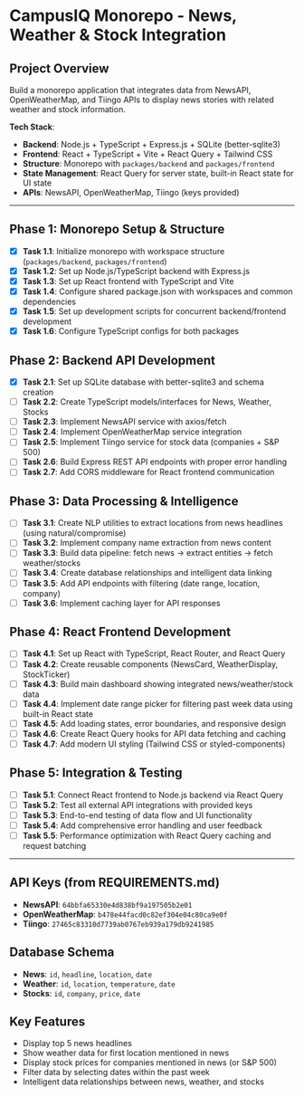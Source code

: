 # CampusIQ Monorepo - News, Weather & Stock Integration

## Project Overview
Build a monorepo application that integrates data from NewsAPI, OpenWeatherMap, and Tiingo APIs to display news stories with related weather and stock information.

**Tech Stack**:
- **Backend**: Node.js + TypeScript + Express.js + SQLite (better-sqlite3)
- **Frontend**: React + TypeScript + Vite + React Query + Tailwind CSS
- **Structure**: Monorepo with `packages/backend` and `packages/frontend`
- **State Management**: React Query for server state, built-in React state for UI state
- **APIs**: NewsAPI, OpenWeatherMap, Tiingo (keys provided)

---

## Phase 1: Monorepo Setup & Structure

- [x] **Task 1.1**: Initialize monorepo with workspace structure (`packages/backend`, `packages/frontend`)
- [x] **Task 1.2**: Set up Node.js/TypeScript backend with Express.js
- [x] **Task 1.3**: Set up React frontend with TypeScript and Vite
- [x] **Task 1.4**: Configure shared package.json with workspaces and common dependencies
- [x] **Task 1.5**: Set up development scripts for concurrent backend/frontend development
- [x] **Task 1.6**: Configure TypeScript configs for both packages

## Phase 2: Backend API Development

- [x] **Task 2.1**: Set up SQLite database with better-sqlite3 and schema creation
- [ ] **Task 2.2**: Create TypeScript models/interfaces for News, Weather, Stocks
- [ ] **Task 2.3**: Implement NewsAPI service with axios/fetch
- [ ] **Task 2.4**: Implement OpenWeatherMap service integration
- [ ] **Task 2.5**: Implement Tiingo service for stock data (companies + S&P 500)
- [ ] **Task 2.6**: Build Express REST API endpoints with proper error handling
- [ ] **Task 2.7**: Add CORS middleware for React frontend communication

## Phase 3: Data Processing & Intelligence

- [ ] **Task 3.1**: Create NLP utilities to extract locations from news headlines (using natural/compromise)
- [ ] **Task 3.2**: Implement company name extraction from news content
- [ ] **Task 3.3**: Build data pipeline: fetch news → extract entities → fetch weather/stocks
- [ ] **Task 3.4**: Create database relationships and intelligent data linking
- [ ] **Task 3.5**: Add API endpoints with filtering (date range, location, company)
- [ ] **Task 3.6**: Implement caching layer for API responses

## Phase 4: React Frontend Development

- [ ] **Task 4.1**: Set up React with TypeScript, React Router, and React Query
- [ ] **Task 4.2**: Create reusable components (NewsCard, WeatherDisplay, StockTicker)
- [ ] **Task 4.3**: Build main dashboard showing integrated news/weather/stock data
- [ ] **Task 4.4**: Implement date range picker for filtering past week data using built-in React state
- [ ] **Task 4.5**: Add loading states, error boundaries, and responsive design
- [ ] **Task 4.6**: Create React Query hooks for API data fetching and caching
- [ ] **Task 4.7**: Add modern UI styling (Tailwind CSS or styled-components)

## Phase 5: Integration & Testing

- [ ] **Task 5.1**: Connect React frontend to Node.js backend via React Query
- [ ] **Task 5.2**: Test all external API integrations with provided keys
- [ ] **Task 5.3**: End-to-end testing of data flow and UI functionality
- [ ] **Task 5.4**: Add comprehensive error handling and user feedback
- [ ] **Task 5.5**: Performance optimization with React Query caching and request batching

---

## API Keys (from REQUIREMENTS.md)

- **NewsAPI**: `64bbfa65330e4d838bf9a197505b2e01`
- **OpenWeatherMap**: `b478e44facd0c82ef304e04c80ca9e0f`
- **Tiingo**: `27465c83310d7739ab0767eb939a179db9241985`

## Database Schema

- **News**: `id`, `headline`, `location`, `date`
- **Weather**: `id`, `location`, `temperature`, `date`
- **Stocks**: `id`, `company`, `price`, `date`

## Key Features

- Display top 5 news headlines
- Show weather data for first location mentioned in news
- Display stock prices for companies mentioned in news (or S&P 500)
- Filter data by selecting dates within the past week
- Intelligent data relationships between news, weather, and stocks